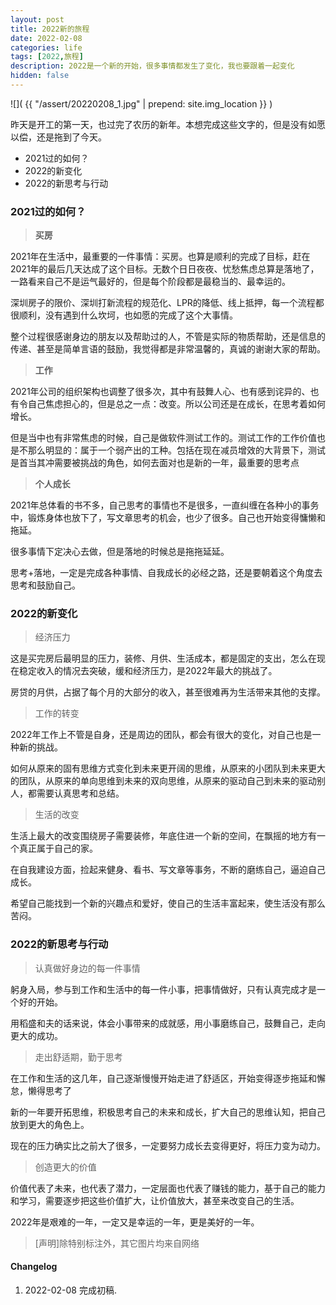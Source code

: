 ```yaml
---
layout: post
title: 2022新的旅程
date: 2022-02-08
categories: life
tags: [2022,旅程]
description: 2022是一个新的开始，很多事情都发生了变化，我也要跟着一起变化
hidden: false
---
```


![](  {{ "/assert/20220208_1.jpg" | prepend: site.img_location }}  )

昨天是开工的第一天，也过完了农历的新年。本想完成这些文字的，但是没有如愿以偿，还是拖到了今天。

* 2021过的如何？
* 2022的新变化
* 2022的新思考与行动

### 2021过的如何？

>  **买房**

2021年在生活中，最重要的一件事情：买房。也算是顺利的完成了目标，赶在2021年的最后几天达成了这个目标。无数个日日夜夜、忧愁焦虑总算是落地了，一路看来自己不是运气最好的，但是每个阶段都是最稳当的、最幸运的。

深圳房子的限价、深圳打新流程的规范化、LPR的降低、线上抵押，每一个流程都很顺利，没有遇到什么坎坷，也如愿的完成了这个大事情。

整个过程很感谢身边的朋友以及帮助过的人，不管是实际的物质帮助，还是信息的传递、甚至是简单言语的鼓励，我觉得都是非常温馨的，真诚的谢谢大家的帮助。

> **工作**

2021年公司的组织架构也调整了很多次，其中有鼓舞人心、也有感到诧异的、也有令自己焦虑担心的，但是总之一点：改变。所以公司还是在成长，在思考着如何增长。

但是当中也有非常焦虑的时候，自己是做软件测试工作的。测试工作的工作价值也是不那么明显的：属于一个弱产出的工种。包括在现在减员增效的大背景下，测试是首当其冲需要被挑战的角色，如何去面对也是新的一年，最重要的思考点

> **个人成长**

2021年总体看的书不多，自己思考的事情也不是很多，一直纠缠在各种小的事务中，锻炼身体也放下了，写文章思考的机会，也少了很多。自己也开始变得慵懒和拖延。

很多事情下定决心去做，但是落地的时候总是拖拖延延。

思考+落地，一定是完成各种事情、自我成长的必经之路，还是要朝着这个角度去思考和鼓励自己。

### 2022的新变化

> 经济压力

这是买完房后最明显的压力，装修、月供、生活成本，都是固定的支出，怎么在现在稳定收入的情况去突破，缓和经济压力，是2022年最大的挑战了。

房贷的月供，占据了每个月的大部分的收入，甚至很难再为生活带来其他的支撑。

> 工作的转变

2022年工作上不管是自身，还是周边的团队，都会有很大的变化，对自己也是一种新的挑战。

如何从原来的固有思维方式变化到未来更开阔的思维，从原来的小团队到未来更大的团队，从原来的单向思维到未来的双向思维，从原来的驱动自己到未来的驱动别人，都需要认真思考和总结。

> 生活的改变

生活上最大的改变围绕房子需要装修，年底住进一个新的空间，在飘摇的地方有一个真正属于自己的家。

在自我建设方面，捡起来健身、看书、写文章等事务，不断的磨练自己，逼迫自己成长。

希望自己能找到一个新的兴趣点和爱好，使自己的生活丰富起来，使生活没有那么苦闷。

### 2022的新思考与行动

>  认真做好身边的每一件事情

躬身入局，参与到工作和生活中的每一件小事，把事情做好，只有认真完成才是一个好的开始。

用稻盛和夫的话来说，体会小事带来的成就感，用小事磨练自己，鼓舞自己，走向更大的成功。

> 走出舒适期，勤于思考

在工作和生活的这几年，自己逐渐慢慢开始走进了舒适区，开始变得逐步拖延和懈怠，懒得思考了

新的一年要开拓思维，积极思考自己的未来和成长，扩大自己的思维认知，把自己放到更大的角色上。

现在的压力确实比之前大了很多，一定要努力成长去变得更好，将压力变为动力。

> 创造更大的价值

价值代表了未来，也代表了潜力，一定层面也代表了赚钱的能力，基于自己的能力和学习，需要逐步把这些价值扩大，让价值放大，甚至来改变自己的生活。



2022年是艰难的一年，一定又是幸运的一年，更是美好的一年。




> [声明]除特别标注外，其它图片均来自网络

#### Changelog
1. 2022-02-08  完成初稿.
